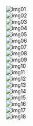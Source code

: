 ![img01](imgs/01.png)<br>
![img02](imgs/02.png)<br>
![img03](imgs/03.png)<br>
![img04](imgs/04.png)<br>
![img05](imgs/05.png)<br>
![img06](imgs/06.png)<br>
![img07](imgs/07.png)<br>
![img08](imgs/08.png)<br>
![img09](imgs/09.png)<br>
![img10](imgs/10.png)<br>
![img11](imgs/11.png)<br>
![img12](imgs/12.png)<br>
![img13](imgs/13.png)<br>
![img14](imgs/14.png)<br>
![img15](imgs/15.png)<br>
![img16](imgs/16.png)<br>
![img17](imgs/17.png)<br>
![img18](imgs/18.png)
